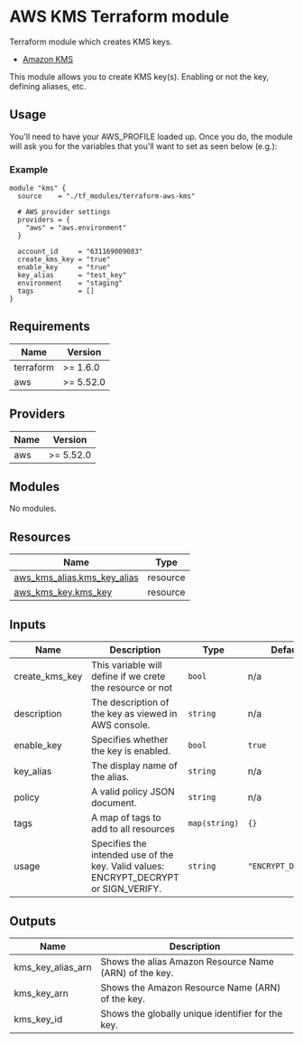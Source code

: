 # AWS KMS Terraform module

Terraform module which creates KMS keys.

- [Amazon KMS ](https://aws.amazon.com/es/kms/)

This module allows you to create KMS key(s). Enabling or not the key, defining aliases, etc.

## Usage

You'll need to have your AWS_PROFILE loaded up. Once you do, the module will ask you for the variables that you'll want to set as seen below (e.g.):

### Example

```hcl
module "kms" {
  source    = "./tf_modules/terraform-aws-kms"

  # AWS provider settings
  providers = {
    "aws" = "aws.environment"
  }

  account_id     = "631169009083"
  create_kms_key = "true"
  enable_key     = "true"
  key_alias      = "test_key"
  environment    = "staging"
  tags           = []
}
```

## Requirements

| Name | Version |
|------|---------|
| terraform | >= 1.6.0 |
| aws | >= 5.52.0 |

## Providers

| Name | Version |
|------|---------|
| aws | >= 5.52.0 |

## Modules

No modules.

## Resources

| Name | Type |
|------|------|
| [aws_kms_alias.kms_key_alias](https://registry.terraform.io/providers/hashicorp/aws/latest/docs/resources/kms_alias) | resource |
| [aws_kms_key.kms_key](https://registry.terraform.io/providers/hashicorp/aws/latest/docs/resources/kms_key) | resource |

## Inputs

| Name | Description | Type | Default | Required |
|------|-------------|------|---------|:--------:|
| create_kms_key | This variable will define if we crete the resource or not | `bool` | n/a | yes |
| description | The description of the key as viewed in AWS console. | `string` | n/a | yes |
| enable_key | Specifies whether the key is enabled. | `bool` | `true` | no |
| key_alias | The display name of the alias. | `string` | n/a | yes |
| policy | A valid policy JSON document. | `string` | n/a | yes |
| tags | A map of tags to add to all resources | `map(string)` | `{}` | no |
| usage | Specifies the intended use of the key. Valid values: ENCRYPT_DECRYPT or SIGN_VERIFY. | `string` | `"ENCRYPT_DECRYPT"` | no |

## Outputs

| Name | Description |
|------|-------------|
| kms_key_alias_arn | Shows the alias Amazon Resource Name (ARN) of the key. |
| kms_key_arn | Shows the Amazon Resource Name (ARN) of the key. |
| kms_key_id | Shows the globally unique identifier for the key. |

